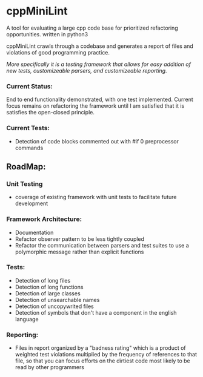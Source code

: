 # cppMiniLint
A tool for evaluating a large cpp code base for prioritized refactoring opportunities.  written in python3

cppMiniLint crawls through a codebase and generates a report of files and violations of good programming practice.

*More specifically it is a testing framework that allows for easy addition of new tests, customizeable parsers, and customizeable reporting.*
### Current Status:
End to end functionality demonstrated, with one test implemented.  Current focus remains on refactoring the framework until
I am satisfied that it is satisfies the open-closed principle.

### Current Tests:
- Detection of code blocks commented out with #if 0 preprocessor commands

## RoadMap:
### Unit Testing
- coverage of existing framework with unit tests to facilitate future development

### Framework Architecture:
- Documentation
- Refactor observer pattern to be less tightly coupled
- Refactor the communication between parsers and test suites to use a polymorphic message rather than explicit functions

### Tests:
- Detection of long files
- Detection of long functions
- Detection of large classes
- Detection of unsearchable names
- Detection of uncopywrited files
- Detection of symbols that don't have a component in the english language

### Reporting:
- Files in report organized by a "badness rating" which is a product of weighted test violations multiplied by the frequency of references to that file, so that you can focus efforts on the dirtiest code most likely to be read by other programmers
